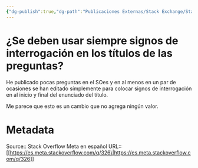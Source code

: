 ```yaml
---
{"dg-publish":true,"dg-path":"Publicaciones Externas/Stack Exchange/Stack Overflow en español/Stack Overflow en español Meta/es.meta.stackoverflow.com-326.md","permalink":"/publicaciones-externas/stack-exchange/stack-overflow-en-espanol/stack-overflow-en-espanol-meta/es-meta-stackoverflow-com-326/","title":"¿Se deben usar siempre signos de interrogación en los títulos de las preguntas?","hide":true,"noteIcon":"default","created":"2024-04-03T12:49:10.763-06:00","updated":"2024-04-05T16:43:58.415-06:00"}
---
```


# ¿Se deben usar siempre signos de interrogación en los títulos de las preguntas?

He publicado pocas preguntas en el SOes y en al menos en un par de ocasiones se han editado símplemente para colocar signos de interrogación en al inicio y final del enunciado del título.

Me parece que esto es un cambio que no agrega ningún valor.


# Metadata
Source:: Stack Overflow Meta en español
URL:: [[https://es.meta.stackoverflow.com/q/326\|https://es.meta.stackoverflow.com/q/326]]

